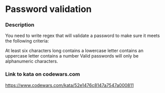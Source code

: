 # Password validation

### Description
You need to write regex that will validate a password to make sure it meets the following criteria:

At least six characters long
contains a lowercase letter
contains an uppercase letter
contains a number
Valid passwords will only be alphanumeric characters.

### Link to kata on codewars.com
https://www.codewars.com/kata/52e1476c8147a7547a000811
